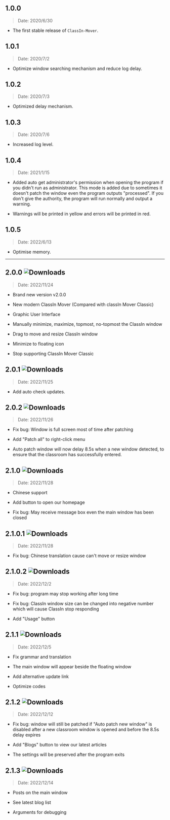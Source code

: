 ## 1.0.0

> Date: 2020/6/30

- The first stable release of `ClassIn-Mover`.

## 1.0.1

> Date: 2020/7/2

- Optimize window searching mechanism and reduce log delay.

## 1.0.2

> Date: 2020/7/3

- Optimized delay mechanism.

## 1.0.3

> Date: 2020/7/6

- Increased log level.

## 1.0.4

> Date: 2021/1/15

- Added auto get administrator's permission when opening the program if you didn't run as administrator. This mode is added due to sometimes it doesn't patch the window even the program outputs "processed". If you don't give the authority, the program will run normally and output a warning.

- Warnings will be printed in yellow and errors will be printed in red.

## 1.0.5

> Date: 2022/6/13

- Optimise memory.

---

## 2.0.0 ![Downloads](https://img.shields.io/github/downloads/CarlGao4/ClassIn-Mover/v2.0.0/total)

> Date: 2022/11/24

- Brand new version v2.0.0

- New modern ClassIn Mover (Compared with classIn Mover Classic)

- Graphic User Interface

- Manually minimize, maximize, topmost, no-topmost the ClassIn window

- Drag to move and resize ClassIn window

- Minimize to floating icon

- Stop supporting ClassIn Mover Classic

## 2.0.1 ![Downloads](https://img.shields.io/github/downloads/CarlGao4/ClassIn-Mover/v2.0.1/total)

> Date: 2022/11/25

- Add auto check updates. 

## 2.0.2 ![Downloads](https://img.shields.io/github/downloads/CarlGao4/ClassIn-Mover/v2.0.2/total)

> Date: 2022/11/26

- Fix bug: Window is full screen most of time after patching

- Add "Patch all" to right-click menu

- Auto patch window will now delay 8.5s when a new window detected, to ensure that the classroom has successfully entered. 

## 2.1.0 ![Downloads](https://img.shields.io/github/downloads/CarlGao4/ClassIn-Mover/v2.1.0/total)

> Date: 2022/11/28

- Chinese support

- Add button to open our homepage

- Fix bug: May receive message box even the main window has been closed

## 2.1.0.1 ![Downloads](https://img.shields.io/github/downloads/CarlGao4/ClassIn-Mover/v2.1.0.1/total)

> Date: 2022/11/28

- Fix bug: Chinese translation cause can't move or resize window

## 2.1.0.2 ![Downloads](https://img.shields.io/github/downloads/CarlGao4/ClassIn-Mover/v2.1.0.2/total)

> Date: 2022/12/2

- Fix bug: program may stop working after long time

- Fix bug: ClassIn window size can be changed into negative number which will cause ClassIn stop responding

- Add "Usage" button

## 2.1.1 ![Downloads](https://img.shields.io/github/downloads/CarlGao4/ClassIn-Mover/v2.1.1/total)

> Date: 2022/12/5

- Fix grammar and translation

- The main window will appear beside the floating window

- Add alternative update link

- Optimize codes

## 2.1.2 ![Downloads](https://img.shields.io/github/downloads/CarlGao4/ClassIn-Mover/v2.1.2/total)

> Date: 2022/12/12

- Fix bug: window will still be patched if "Auto patch new window" is disabled after a new classroom window is opened and before the 8.5s delay expires

- Add "Blogs" button to view our latest articles

- The settings will be preserved after the program exits

## 2.1.3 ![Downloads](https://img.shields.io/github/downloads/CarlGao4/ClassIn-Mover/v2.1.3/total)

> Date: 2022/12/14

- Posts on the main window

- See latest blog list

- Arguments for debugging
